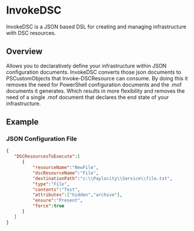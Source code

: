 # InvokeDSC
InvokeDSC is a JSON based DSL for creating and managing infrastructure with DSC resources.

## Overview
Allows you to declaratively define your infrastructure within JSON configuration documents. InvokeDSC converts those json documents to PSCustomObjects that Invoke-DSCResource can consume. By doing this it removes the need for PowerShell configuration documents and the .mof documents it generates. Which results in more flexibility and removes the need of a single .mof document that declares the end state of your infrastructure.

## Example

### JSON Configuration File

```JSON
{
   "DSCResourcesToExecute":[
      {
          "resourceName":"NewFile",
          "dscResourceName":"File",
          "destinationPath":"c:\\Paylocity\\Service\\file.txt",
          "type":"File",
          "contents":"Test",
          "attributes":["hidden","archive"],
          "ensure":"Present",
          "force":true
      }
   ]
}
```
